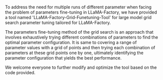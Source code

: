To address the need for multiple runs of different parameter when facing the problem of parameters fine-tuning in LLaMA-Factory, we have provided a tool named 'LLaMA-Factory-Grid-Funetuning-Tool' for large model grid search parameter tuning tailored for LLaMA-Factory. 


The parameters fine-tuning method of the grid search is an approach that involves exhaustively trying different combinations of parameters to find the optimal parameter configuration. It is same to covering a range of parameter values with a grid of points and then trying each combination of parameters at these grid points one by one, ultimately identifying the parameter configuration that yields the best performance. 


We welcome everyone to further modify and optimize the tool based on the code provided.

